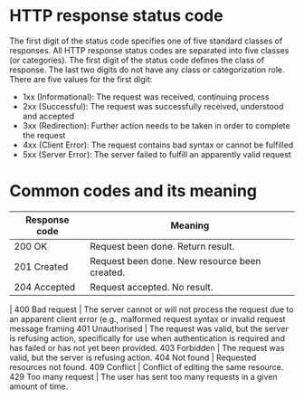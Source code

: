 # HTTP response status code
The first digit of the status code specifies one of five standard classes of responses. All HTTP response status codes are separated into five classes (or categories). The first digit of the status code defines the class of response. The last two digits do not have any class or categorization role. There are five values for the first digit:

 - 1xx (Informational): The request was received, continuing process
 - 2xx (Successful): The request was successfully received, understood and accepted
 - 3xx (Redirection): Further action needs to be taken in order to complete the request
 - 4xx (Client Error): The request contains bad syntax or cannot be fulfilled
 - 5xx (Server Error): The server failed to fulfill an apparently valid request

# Common codes and its meaning
Response code | Meaning
------------- | -------
200 OK | Request been done. Return result.
201 Created | Request been done. New resource been created.
204 Accepted | Request accepted. No result.
 | 
400 Bad request | The server cannot or will not process the request due to an apparent client error (e.g., malformed request syntax or invalid request message framing
401 Unauthorised | The request was valid, but the server is refusing action, specifically for use when authentication is required and has failed or has not yet been provided.
403 Forbidden | The request was valid, but the server is refusing action.
404 Not found | Requested resources not found.
409 Conflict | Conflict of editing the same resource.
429 Too many request | The user has sent too many requests in a given amount of time.